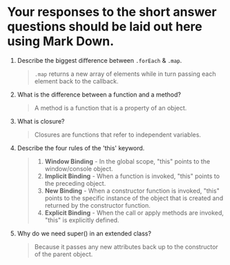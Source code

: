 # Your responses to the short answer questions should be laid out here using Mark Down.
1. Describe the biggest difference between `.forEach` & `.map`.

    >`.map` returns a new array of elements while in turn passing each element back to the callback.

2. What is the difference between a function and a method?

    >A method is a function that is a property of an object.

3. What is closure?

    >Closures are functions that refer to independent variables.

4. Describe the four rules of the 'this' keyword.

    >1. **Window Binding** - In the global scope, "this" points to the window/console object.
    >2. **Implicit Binding** - When a function is invoked, "this" points to the preceding object.
    >3. **New Binding** - When a constructor function is invoked, "this" points to the specific instance of the object that is created and returned by the constructor function.
    >4. **Explicit Binding** - When the call or apply methods are invoked, "this" is explicitly defined.

5. Why do we need super() in an extended class?

    > Because it passes any new attributes back up to the constructor of the parent object.